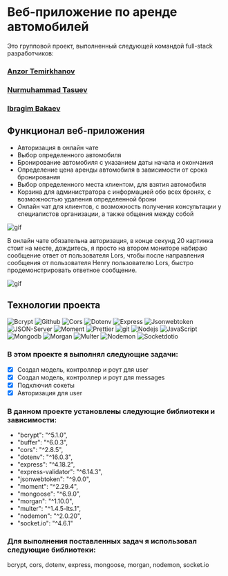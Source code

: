 # Веб-приложение по аренде автомобилей

<p>Это групповой проект, выполненный следующей командой full-stack разработчиков: </p>

<h3>
  <a href="https://github.com/AnZoro1">
    Anzor Temirkhanov
  </a>
</h3>

<h3>
  <a href="https://github.com/SoNomad">
   Nurmuhammad Tasuev 
  </a>
</h3>

<h3>
  <a href="https://github.com/raininsnovv">
   Ibragim Bakaev
  </a>
</h3>

## Функционал веб-приложения

- Авторизация в онлайн чате
- Выбор определенного автомобиля
- Бронирование автомобиля с указанием даты начала и окончания
- Определение цена аренды автомобиля в зависимости от срока бронирования
- Выбор определенного места клиентом, для взятия автомобиля
- Корзина для администратора с информацией обо всех бронях, с возможностью удаления определенной брони
- Онлайн чат для клиентов, с возможность получения консультации у специалистов организации, а также общения между собой

![gif](https://github.com/AnZoro1/car-rent-app-client/blob/main/src/gifs/React-App-1_1.gif)

В онлайн чате обязательна авторизация, в конце секунд 20 картинка стоит на месте, дождитесь, я просто на втором мониторе набираю сообщение ответ от пользователя Lors, чтобы после направления сообщения от пользователя Henry пользователю Lors, быстро продемонстрировать ответное сообщение.

![gif](https://github.com/AnZoro1/car-rent-app-client/blob/main/src/gifs/React-App-2.gif)

## Технологии проекта

<p>
  <img alt="Bcrypt" src="https://img.shields.io/badge/-Bcrypt-45b8d8?style=for-the-badge&logo=letsencrypt&logoColor=white" />
  <img alt="Github" src="https://img.shields.io/badge/-Github-black?style=for-the-badge&logo=github&logoColor=white" />
  <img alt="Cors" src="https://img.shields.io/badge/-Cors-764ABC?style=for-the-badge&logo=corsair&logoColor=white" />
  <img alt="Dotenv" src="https://img.shields.io/badge/-Dotenv-430098?style=for-the-badge&logo=dotenv&logoColor=#ECD53F" />
  <img alt="Express" src="https://img.shields.io/badge/-Express-white?style=for-the-badge&logo=express&logoColor=#000000" />
  <img alt="Jsonwebtoken" src="https://img.shields.io/badge/-Jsonwebtoken-430098?style=for-the-badge&logo=jsonwebtokens&logoColor=#000000" />
  <img alt="JSON-Server" src="https://img.shields.io/badge/-JSON_Server-white?style=for-the-badge&logo=JSON&logoColor=black" />
  <img alt="Moment" src="https://img.shields.io/badge/-Moment-black?style=for-the-badge&logo=react-router&logoColor=orange" />
  <img alt="Prettier" src="https://img.shields.io/badge/-Prettier-grey?style=for-the-badge&logo=Prettier&logoColor=orange" />
  <img alt="git" src="https://img.shields.io/badge/-Git-F05032?style=for-the-badge&logo=git&logoColor=white" />
  <img alt="Nodejs" src="https://img.shields.io/badge/-Nodejs-43853d?style=for-the-badge&logo=Node.js&logoColor=white" />
  <img alt="JavaScript" src="https://img.shields.io/badge/-JavaScript-yellow?style=for-the-badge&logo=JavaScript&logoColor=white" />
   <img alt="Mongodb" src="https://img.shields.io/badge/-Mongodb-45b8d8?style=for-the-badge&logo=mongodb&logoColor=#47A248" />
   <img alt="Morgan" src="https://img.shields.io/badge/-Morgan-430098?style=for-the-badge&logoColor=white" />
   <img alt="Multer" src="https://img.shields.io/badge/-Multer-764ABC?style=for-the-badge&logoColor=white" />
   <img alt="Nodemon" src="https://img.shields.io/badge/-Nodemon-45b8d8?style=for-the-badge&logo=Nodemon&logoColor=#76D04B"/>
   <img alt="Socketdotio" src="https://img.shields.io/badge/-Socket-45b8d8?style=for-the-badge&logo=socketdotio&logoColor=#010101"/>
  
</p>

### В этом проекте я выполнял следующие задачи:

- [x] Создал модель, контроллер и роут для user
- [x] Создал модель, контроллер и роут для messages
- [x] Подключил сокеты
- [x] Авторизация для user

### В данном проекте установлены следующие библиотеки и зависимости:

- "bcrypt": "^5.1.0",
- "buffer": "^6.0.3",
- "cors": "^2.8.5",
- "dotenv": "^16.0.3",
- "express": "^4.18.2",
- "express-validator": "^6.14.3",
- "jsonwebtoken": "^9.0.0",
- "moment": "^2.29.4",
- "mongoose": "^6.9.0",
- "morgan": "^1.10.0",
- "multer": "^1.4.5-lts.1",
- "nodemon": "^2.0.20",
- "socket.io": "^4.6.1"

### Для выполнения поставленных задач я использовал следующие библиотеки:

bcrypt, cors, dotenv, express, mongoose, morgan, nodemon, socket.io
